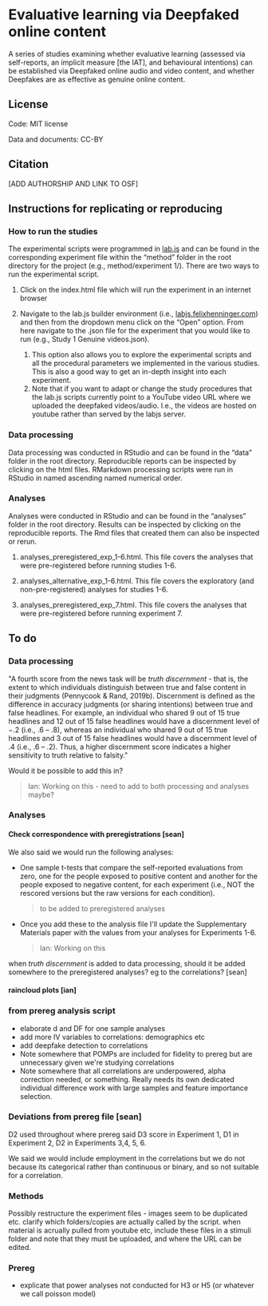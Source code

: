 # Evaluative learning via Deepfaked online content

A series of studies examining whether evaluative learning (assessed via self-reports, an implicit measure [the IAT], and behavioural intentions) can be established via Deepfaked online audio and video content, and whether Deepfakes are as effective as genuine online content.

## License

Code: MIT license

Data and documents: CC-BY



## Citation

[ADD AUTHORSHIP AND LINK TO OSF]



## Instructions for replicating or reproducing

### How to run the studies

The experimental scripts were programmed in [lab.js](https://lab.js.org/) and can be found in the corresponding experiment file within the “method” folder in the root directory for the project (e.g., method/experiment 1/). There are two ways to run the experimental script. 

1.  Click on the index.html file which will run the experiment in an internet browser 

2. Navigate to the lab.js builder environment (i.e., [labjs.felixhenninger.com](https://labjs.felixhenninger.com/)) and then from the dropdown menu click on the “Open” option. From here navigate to the .json file for the experiment that you would like to run (e.g., Study 1 Genuine videos.json). 
   1. This option also allows you to explore the experimental scripts and all the procedural parameters we implemented in the various studies. This is also a good way to get an in-depth insight into each experiment. 
   2. Note that if you want to adapt or change the study procedures that the lab.js scripts currently point to a YouTube video URL where we uploaded the deepfaked videos/audio. I.e., the videos are hosted on youtube rather than served by the labjs server. 

### Data processing

Data processing was conducted in RStudio and can be found in the “data” folder in the root directory. Reproducible reports can be inspected by clicking on the html files. RMarkdown processing scripts were run in RStudio in named ascending named numerical order. 

### Analyses

Analyses were conducted in RStudio and can be found in the “analyses” folder in the root directory. Results can be inspected by clicking on the reproducible reports. The Rmd files that created them can also be inspected or rerun.

1. analyses_preregistered_exp_1-6.html. This file covers the analyses that were pre-registered before running studies 1-6. 

2. analyses_alternative_exp_1-6.html. This file covers the exploratory (and non-pre-registered) analyses for studies 1-6.

3. analyses_preregistered_exp_7.html. This file covers the analyses that were pre-registered before running experiment 7. 



## To do

### Data processing

"A fourth score from the news task will be *truth discernment* - that is, the extent to which individuals distinguish between true and false content in their judgments (Pennycook & Rand, 2019b). Discernment is defined as the difference in accuracy judgments (or sharing intentions) between true and false headlines. For example, an individual who shared 9 out of 15 true headlines and 12 out of 15 false headlines would have a discernment level of −.2 (i.e., .6 – .8), whereas an individual who shared 9 out of 15 true headlines and 3 out of 15 false headlines would have a discernment level of .4 (i.e., .6 – .2). Thus, a higher discernment score indicates a higher sensitivity to truth relative to falsity."  

Would it be possible to add this in?

> Ian: Working on this - need to add to both processing and analyses maybe?



### Analyses

#### Check correspondence with preregistrations [sean]

We also said we would run the following analyses: 

- One sample t-tests that compare the self-reported evaluations from zero, one for the people exposed to positive content and another for the people exposed to negative content, for each experiment (i.e., NOT the rescored versions but the raw versions for each condition).

  > to be added to preregistered analyses
  
- Once you add these to the analysis file I'll update the Supplementary Materials paper with the values from your analyses for Experiments 1-6.  

  > Ian: Working on this



when *truth discernment* is added to data processing, should it be added somewhere to the preregistered analyses? eg to the correlations? [sean]



#### raincloud plots [ian]



### from prereg analysis script

- elaborate d and DF for one sample analyses 
- add more IV variables to correlations: demographics etc
- add deepfake detection to correlations
- Note somewhere that POMPs are included for fidelity to prereg but are unnecessary given we're studying correlations
- Note somewhere that all correlations are underpowered, alpha correction needed, or something. Really needs its own dedicated individual difference work with large samples and feature importance selection.



### Deviations from prereg file [sean]

D2 used throughout where prereg said D3 score in Experiment 1, D1 in Experiment 2,  D2 in Experiments 3,4, 5, 6.

We said we would include employment in the correlations but we do not because its categorical rather than continuous or binary, and so not suitable for a correlation. 



### Methods

Possibly restructure the experiment files - images seem to be duplicated etc. clarify which folders/copies are actually called by the script. when material is acrually pulled from youtube etc, include these files in a stimuli folder and note that they must be uploaded, and where the URL can be edited.



### Prereg

- explicate that power analyses not conducted for H3 or H5 (or whatever we call poisson model)



